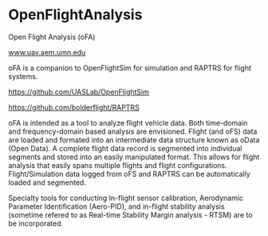 # OpenFlightAnalysis
Open Flight Analysis (oFA)

www.uav.aem.umn.edu

oFA is a companion to OpenFlightSim for simulation and RAPTRS for flight systems.

https://github.com/UASLab/OpenFlightSim

https://github.com/bolderflight/RAPTRS

oFA is intended as a tool to analyze flight vehicle data. Both time-domain and frequency-domain based analysis are envisioned. Flight (and oFS) data are loaded and formated into an intermediate data structure known as oData (Open Data). A complete flight data record is segmented into individual segments and stored into an easily manipulated format. This allows for flight analysis that easily spans multiple flights and flight configurations. Flight/Simulation data logged from oFS and RAPTRS can be automatically loaded and segmented.

Specialty tools for conducting In-flight sensor calibration, Aerodynamic Parameter Identification (Aero-PID), and in-flight stability analysis (sometime refered to as Real-time Stability Margin analysis - RTSM) are to be incorporated.
